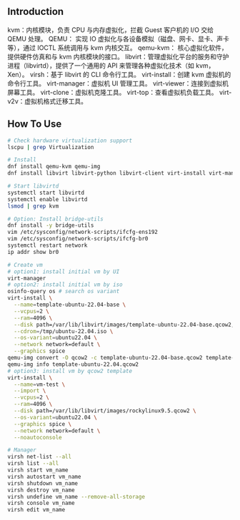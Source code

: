 ## Introduction

kvm：内核模块，负责 CPU 与内存虚拟化，拦截 Guest 客户机的 I/O 交给 QEMU 处理。
QEMU： 实现 IO 虚拟化与各设备模拟（磁盘、网卡、显卡、声卡等），通过 IOCTL 系统调用与 kvm 内核交互。
qemu-kvm： 核心虚拟化软件，提供硬件仿真和与 kvm 内核模块的接口。
libvirt：管理虚拟化平台的服务和守护进程（libvirtd），提供了一个通用的 API 来管理各种虚拟化技术（如 kvm，Xen）。
virsh：基于 libvirt 的 CLI 命令行工具。
virt-install：创建 kvm 虚拟机的命令行工具。
virt-manager：虚拟机 UI 管理工具。
virt-viewer：连接到虚拟机屏幕工具。
virt-clone：虚拟机克隆工具。
virt-top：查看虚拟机负载工具。
virt-v2v：虚拟机格式迁移工具。

## How To Use

```bash
# Check hardware virtualization support
lscpu | grep Virtualization

# Install
dnf install qemu-kvm qemu-img
dnf install libvirt libvirt-python libvirt-client virt-install virt-manager

# Start libvirtd
systemctl start libvirtd
systemctl enable libvirtd
lsmod | grep kvm

# Option: Install bridge-utils
dnf install -y bridge-utils
vim /etc/sysconfig/network-scripts/ifcfg-ens192
vim /etc/sysconfig/network-scripts/ifcfg-br0
systemctl restart network
ip addr show br0

# Create vm
# option1: install initial vm by UI
virt-manager
# option2: install initial vm by iso
osinfo-query os # search os variant
virt-install \
  --name=template-ubuntu-22.04-base \
  --vcpus=2 \
  --ram=4096 \
  --disk path=/var/lib/libvirt/images/template-ubuntu-22.04-base.qcow2,size=20 \
  --cdrom=/tmp/ubuntu-22.04.iso \
  --os-variant=ubuntu22.04 \
  --network network=default \
  --graphics spice
qemu-img convert -O qcow2 -c template-ubuntu-22.04-base.qcow2 template-ubuntu-22.04.qcow2
qemu-img info template-ubuntu-22.04.qcow2
# option3: install vm by qcow2 template
virt-install \
  --name=vm-test \
  --import \
  --vcpus=2 \
  --ram=4096 \
  --disk path=/var/lib/libvirt/images/rockylinux9.5.qcow2 \
  --os-variant=ubuntu22.04 \
  --graphics spice \
  --network network=default \
  --noautoconsole

# Manager
virsh net-list --all
virsh list --all
virsh start vm_name
virsh autostart vm_name
virsh shutdown vm_name
virsh destroy vm_name
virsh undefine vm_name --remove-all-storage
virsh console vm_name
virsh edit vm_name
```